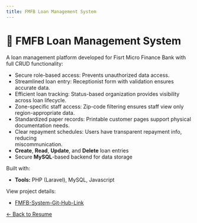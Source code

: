 ```yaml
---
title: FMFB Loan Management System
---
```


# 💼 FMFB Loan Management System

A loan management platform developed for Fisrt Micro Finance Bank with full CRUD functionality:
- Secure role-based access: Prevents unauthorized data access.  
- Streamlined loan entry: Receptionist form with validation ensures accurate data.  
- Efficient loan tracking: Status-based organization provides visibility across loan       lifecycle. 
- Zone-specific staff access: Zip-code filtering ensures staff view only region-appropriate data.  
- Standardized paper records: Printable customer pages support physical documentation needs.  
- Clear repayment schedules: Users have transparent repayment info, reducing      
miscommunication.  
- **Create**, **Read**, **Update**, and **Delete** loan entries
- Secure **MySQL**-based backend for data storage

Built with:
- **Tools:** PHP (Laravel), MySQL, Javascript

View project details:
- [FMFB-System-Git-Hub-Link](https://github.com/zahrashefa318/FMFBSystem)


[← Back to Resume](../../myresume.md)
